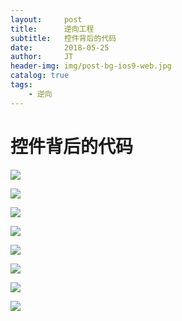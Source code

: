 ```yaml
---
layout:     post
title:      逆向工程
subtitle:   控件背后的代码
date:       2018-05-25
author:     JT
header-img: img/post-bg-ios9-web.jpg
catalog: true
tags:
    - 逆向
---
```


# 控件背后的代码

![](https://wtj900.github.io/img/reverse/对象结构.png)

![](https://wtj900.github.io/img/reverse/Memory_Graph.png)

![](https://wtj900.github.io/img/reverse/对象结构.png)

![](https://wtj900.github.io/img/reverse/APP中的对象结构.png)

![](https://wtj900.github.io/img/reverse/ViewController持有View.png)

![](https://wtj900.github.io/img/reverse/ViewController的声明周期.png)

![](https://wtj900.github.io/img/reverse/事件响应者.png)

![](https://wtj900.github.io/img/reverse/查看结构.png)





